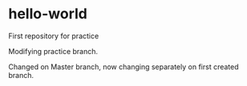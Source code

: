 # hello-world
First repository for practice

Modifying practice branch.

Changed on Master branch, now changing separately on first created branch.

